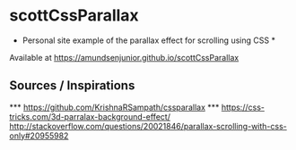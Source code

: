 # scottCssParallax
* Personal site example of the parallax effect for scrolling using CSS *

Available at https://amundsenjunior.github.io/scottCssParallax

## Sources / Inspirations
*** https://github.com/KrishnaRSampath/cssparallax ***
https://css-tricks.com/3d-parralax-background-effect/
http://stackoverflow.com/questions/20021846/parallax-scrolling-with-css-only#20955982

